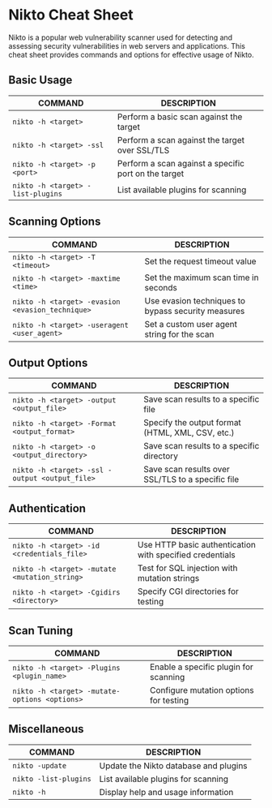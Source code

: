 # Nikto Cheat Sheet

Nikto is a popular web vulnerability scanner used for detecting and assessing security vulnerabilities in web servers and applications. This cheat sheet provides commands and options for effective usage of Nikto.

## Basic Usage

COMMAND | DESCRIPTION
---|---
`nikto -h <target>` | Perform a basic scan against the target
`nikto -h <target> -ssl` | Perform a scan against the target over SSL/TLS
`nikto -h <target> -p <port>` | Perform a scan against a specific port on the target
`nikto -h <target> -list-plugins` | List available plugins for scanning

## Scanning Options

COMMAND | DESCRIPTION
---|---
`nikto -h <target> -T <timeout>` | Set the request timeout value
`nikto -h <target> -maxtime <time>` | Set the maximum scan time in seconds
`nikto -h <target> -evasion <evasion_technique>` | Use evasion techniques to bypass security measures
`nikto -h <target> -useragent <user_agent>` | Set a custom user agent string for the scan

## Output Options

COMMAND | DESCRIPTION
---|---
`nikto -h <target> -output <output_file>` | Save scan results to a specific file
`nikto -h <target> -Format <output_format>` | Specify the output format (HTML, XML, CSV, etc.)
`nikto -h <target> -o <output_directory>` | Save scan results to a specific directory
`nikto -h <target> -ssl -output <output_file>` | Save scan results over SSL/TLS to a specific file

## Authentication

COMMAND | DESCRIPTION
---|---
`nikto -h <target> -id <credentials_file>` | Use HTTP basic authentication with specified credentials
`nikto -h <target> -mutate <mutation_string>` | Test for SQL injection with mutation strings
`nikto -h <target> -Cgidirs <directory>` | Specify CGI directories for testing

## Scan Tuning

COMMAND | DESCRIPTION
---|---
`nikto -h <target> -Plugins <plugin_name>` | Enable a specific plugin for scanning
`nikto -h <target> -mutate-options <options>` | Configure mutation options for testing

## Miscellaneous

COMMAND | DESCRIPTION
---|---
`nikto -update` | Update the Nikto database and plugins
`nikto -list-plugins` | List available plugins for scanning
`nikto -h` | Display help and usage information

